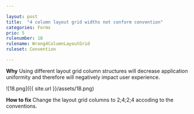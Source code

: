 ```yaml
---

layout: post
title:  "4 column layout grid widths not conform convention"
categories: Forms
prio: 5
rulenumber: 18
rulename: Wrong4ColumnLayoutGrid
ruleset: Convention

---
```


**Why**
Using different layout grid column structures will decrease application uniformity and therefore will negatively impact user experience.

![18.png]({{ site.url }}/assets/18.png)

**How to fix**
Change the layout grid columns to 2;4;2;4 accoding to the conventions.
